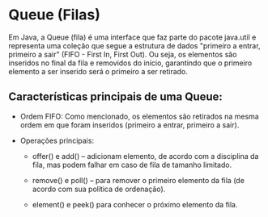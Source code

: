 # Queue (Filas)
Em Java, a Queue (fila) é uma interface que faz parte do pacote java.util e representa uma coleção que segue a estrutura de dados "primeiro a entrar, primeiro a sair" (FIFO - First In, First Out). Ou seja, os elementos são inseridos no final da fila e removidos do início, garantindo que o primeiro elemento a ser inserido será o primeiro a ser retirado.

## Características principais de uma Queue:
- Ordem FIFO: Como mencionado, os elementos são retirados na mesma ordem em que foram inseridos (primeiro a entrar, primeiro a sair).


- Operações principais:
  - offer() e add() – adicionam elemento, de acordo com a disciplina da fila, mas podem
    falhar em caso de fila de tamanho limitado.

  - remove() e poll() – para remover o primeiro elemento da fila (de acordo com sua
    política de ordenação).

  - element() e peek() para conhecer o próximo elemento da fila.